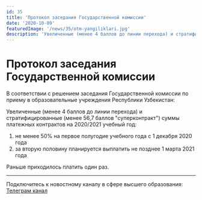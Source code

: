```yaml
---
id: 35
title: 'Протокол заседания Государственной комиссии'
date: '2020-10-09'
featuredImage: '/news/35/otm-yangiliklari.jpg'
description: 'Увеличенные (менее 4 баллов до линии перехода) и стратифицированные (менее 56,7 баллов "суперконтракт") суммы платежных контрактов на 2020/2021 учебный год'
---
```


# Протокол заседания Государственной комиссии

В соответствии с решением заседания Государственной комиссии по приему в образовательные учреждения Республики Узбекистан:

Увеличенные (менее 4 баллов до линии перехода) и стратифицированные (менее 56,7 баллов "суперконтракт") суммы платежных контрактов на 2020/2021 учебный год:

1. не менее 50% на первое полугодие учебного года с 1 декабря 2020 года
2. за вторую половину планируется выплатить не позднее 1 марта 2021 года

Раньше приходилось платить один раз.

---

Подключитесь к новостному каналу в сфере высшего образования: [Телеграм канал](https://t.me/joinchat/AAAAAFWcf-p7bkFXyyVlNw)
